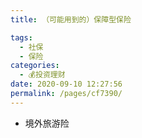 ```yaml
---
title: （可能用到的）保障型保险

tags: 
  - 社保
  - 保险
categories: 
  - 💰投资理财
date: 2020-09-10 12:27:56
permalink: /pages/cf7390/
---
```

- 境外旅游险
